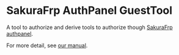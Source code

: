 # SakuraFrp AuthPanel GuestTool

A tool to authorize and derive tools to authorize though [SakuraFrp authpanel](https://doc.natfrp.com/#/bestpractice/security).

For more detail, see [our manual](https://doc.natfrp.com/#/offtopic/auth-guest).